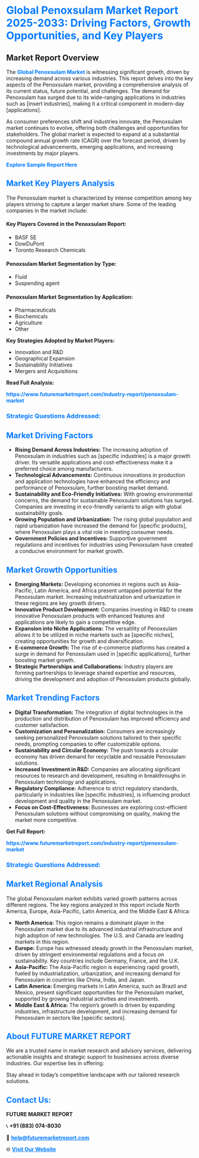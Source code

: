 <h1 style="color: #007BFF;">Global Penoxsulam Market Report 2025-2033: Driving Factors, Growth Opportunities, and Key Players</h1>

<section id="overview">
<h2>Market Report Overview</h2>
<p>The <a href="https://www.futuremarketreport.com/industry-report/penoxsulam-market" style="color: #007BFF; text-decoration: none;"><strong>Global Penoxsulam Market</strong></a> is witnessing significant growth, driven by increasing demand across various industries. This report delves into the key aspects of the Penoxsulam market, providing a comprehensive analysis of its current status, future potential, and challenges. The demand for Penoxsulam has surged due to its wide-ranging applications in industries such as [insert industries], making it a critical component in modern-day [applications].</p>
<p>As consumer preferences shift and industries innovate, the Penoxsulam market continues to evolve, offering both challenges and opportunities for stakeholders. The global market is expected to expand at a substantial compound annual growth rate (CAGR) over the forecast period, driven by technological advancements, emerging applications, and increasing investments by major players.</p>
</section>

<section id="overview">
<p><a href="https://www.futuremarketreport.com/request-sample/reportId=92566" style="color: #007BFF; text-decoration: none;"><strong>Explore Sample Report Here</strong></a></p>
</section>

<section id="key-players">
<h2 style="color: #007BFF;">Market Key Players Analysis</h2>
<p>The Penoxsulam market is characterized by intense competition among key players striving to capture a larger market share. Some of the leading companies in the market include:</p>
<h4>Key Players Covered in the Penoxsulam Report:</h4>
<ul><li>BASF SE</li><li>DowDuPont</li><li>Toronto Research Chemicals</li></ul>
<h4>Penoxsulam Market Segmentation by Type:</h4>
<ul><li>Fluid</li><li>Suspending agent</li></ul>

<h4>Penoxsulam Market Segmentation by Application:</h4>
<ul><li>Pharmaceuticals</li><li>Biochemicals</li><li>Agriculture</li><li>Other</li></ul>
<p><strong>Key Strategies Adopted by Market Players:</strong></p>
<ul>
<li>Innovation and R&D</li>
<li>Geographical Expansion</li>
<li>Sustainability Initiatives</li>
<li>Mergers and Acquisitions</li>
</ul>
</section>

<section>
<p><strong>Read Full Analysis: </strong></p><a href="https://www.futuremarketreport.com/industry-report/penoxsulam-market" style="color: #007BFF; text-decoration: none;"><strong>https://www.futuremarketreport.com/industry-report/penoxsulam-market</strong></a>
<h3 style="color: #007BFF;">Strategic Questions Addressed:</h3>
</section>

<section id="driving-factors">
<h2 style="color: #007BFF;">Market Driving Factors</h2>
<ul>
<li><strong>Rising Demand Across Industries:</strong> The increasing adoption of Penoxsulam in industries such as [specific industries] is a major growth driver. Its versatile applications and cost-effectiveness make it a preferred choice among manufacturers.</li>
<li><strong>Technological Advancements:</strong> Continuous innovations in production and application technologies have enhanced the efficiency and performance of Penoxsulam, further boosting market demand.</li>
<li><strong>Sustainability and Eco-Friendly Initiatives:</strong> With growing environmental concerns, the demand for sustainable Penoxsulam solutions has surged. Companies are investing in eco-friendly variants to align with global sustainability goals.</li>
<li><strong>Growing Population and Urbanization:</strong> The rising global population and rapid urbanization have increased the demand for [specific products], where Penoxsulam plays a vital role in meeting consumer needs.</li>
<li><strong>Government Policies and Incentives:</strong> Supportive government regulations and incentives for industries using Penoxsulam have created a conducive environment for market growth.</li>
</ul>
</section>

<section id="growth-opportunities">
<h2 style="color: #007BFF;">Market Growth Opportunities</h2>
<ul>
<li><strong>Emerging Markets:</strong> Developing economies in regions such as Asia-Pacific, Latin America, and Africa present untapped potential for the Penoxsulam market. Increasing industrialization and urbanization in these regions are key growth drivers.</li>
<li><strong>Innovative Product Development:</strong> Companies investing in R&D to create innovative Penoxsulam products with enhanced features and applications are likely to gain a competitive edge.</li>
<li><strong>Expansion into Niche Applications:</strong> The versatility of Penoxsulam allows it to be utilized in niche markets such as [specific niches], creating opportunities for growth and diversification.</li>
<li><strong>E-commerce Growth:</strong> The rise of e-commerce platforms has created a surge in demand for Penoxsulam used in [specific applications], further boosting market growth.</li>
<li><strong>Strategic Partnerships and Collaborations:</strong> Industry players are forming partnerships to leverage shared expertise and resources, driving the development and adoption of Penoxsulam products globally.</li>
</ul>
</section>

<section id="trending-factors">
<h2 style="color: #007BFF;">Market Trending Factors</h2>
<ul>
<li><strong>Digital Transformation:</strong> The integration of digital technologies in the production and distribution of Penoxsulam has improved efficiency and customer satisfaction.</li>
<li><strong>Customization and Personalization:</strong> Consumers are increasingly seeking personalized Penoxsulam solutions tailored to their specific needs, prompting companies to offer customizable options.</li>
<li><strong>Sustainability and Circular Economy:</strong> The push towards a circular economy has driven demand for recyclable and reusable Penoxsulam solutions.</li>
<li><strong>Increased Investment in R&D:</strong> Companies are allocating significant resources to research and development, resulting in breakthroughs in Penoxsulam technology and applications.</li>
<li><strong>Regulatory Compliance:</strong> Adherence to strict regulatory standards, particularly in industries like [specific industries], is influencing product development and quality in the Penoxsulam market.</li>
<li><strong>Focus on Cost-Effectiveness:</strong> Businesses are exploring cost-efficient Penoxsulam solutions without compromising on quality, making the market more competitive.</li>
</ul>
</section>

<section>
<p><strong>Get Full Report: </strong></p><a href="https://www.futuremarketreport.com/industry-report/penoxsulam-market" style="color: #007BFF; text-decoration: none;"><strong>https://www.futuremarketreport.com/industry-report/penoxsulam-market</strong></a>
<h3 style="color: #007BFF;">Strategic Questions Addressed:</h3>
</section>


<section id="regional-analysis">
<h2 style="color: #007BFF;">Market Regional Analysis</h2>
<p>The global Penoxsulam market exhibits varied growth patterns across different regions. The key regions analyzed in this report include North America, Europe, Asia-Pacific, Latin America, and the Middle East & Africa:</p>
<ul>
<li><strong>North America:</strong> This region remains a dominant player in the Penoxsulam market due to its advanced industrial infrastructure and high adoption of new technologies. The U.S. and Canada are leading markets in this region.</li>
<li><strong>Europe:</strong> Europe has witnessed steady growth in the Penoxsulam market, driven by stringent environmental regulations and a focus on sustainability. Key countries include Germany, France, and the U.K.</li>
<li><strong>Asia-Pacific:</strong> The Asia-Pacific region is experiencing rapid growth, fueled by industrialization, urbanization, and increasing demand for Penoxsulam in countries like China, India, and Japan.</li>
<li><strong>Latin America:</strong> Emerging markets in Latin America, such as Brazil and Mexico, present significant opportunities for the Penoxsulam market, supported by growing industrial activities and investments.</li>
<li><strong>Middle East & Africa:</strong> The region’s growth is driven by expanding industries, infrastructure development, and increasing demand for Penoxsulam in sectors like [specific sectors].</li>
</ul>
</section>

<footer>
<h2 style="color: #007BFF;">About FUTURE MARKET REPORT</h2>
<p>We are a trusted name in market research and advisory services, delivering actionable insights and strategic support to businesses across diverse industries. Our expertise lies in offering:</p>

<p>Stay ahead in today’s competitive landscape with our tailored research solutions.</p>

<h2 style="color: #007BFF;">Contact Us:</h2>
<p><strong>FUTURE MARKET REPORT</strong></p>
<p>📞 <strong>+91 (883) 074-8030</strong></p>
<p>📧 <strong><a href="mailto:help@futuremarketreport.com" style="color: #007BFF;">help@futuremarketreport.com</a></strong></p>
<p>🌐 <strong><a href="https://www.futuremarketreport.com/" style="color: #007BFF;">Visit Our Website</a></strong></p>
</footer>